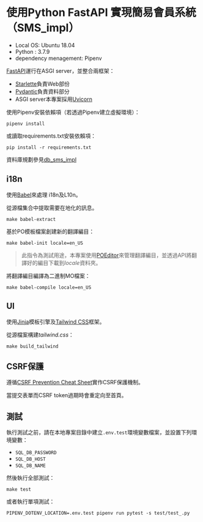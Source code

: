 # 使用Python FastAPI 實現簡易會員系統 （SMS_impl）
- Local OS: Ubuntu 18.04
- Python : 3.7.9
- dependency menagement: Pipenv

[FastAPI]運行在ASGI server，並整合兩框架： 
- [Starlette]負責Web部份
- [Pydantic]負責資料部分
- ASGI server本專案採用[Uvicorn]

使用Pipenv安裝依賴項（若透過Pipenv建立虛擬環境）：
```
pipenv install
```

或讀取requirements.txt安裝依賴項：
```
pip install -r requirements.txt
```

資料庫規劃參見[db_sms_impl]

## i18n
使用[Babel]來處理 i18n及L10n。

從源檔集合中提取需要在地化的訊息。
```
make babel-extract
```

基於PO模板檔案創建新的翻譯編目：
```
make babel-init locale=en_US
```
> 此指令為測試用途，本專案使用[POEditor]來管理翻譯編目，並透過API將翻譯好的編目下載到*locale*資料夾。

將翻譯編目編譯為二進制MO檔案：
```
make babel-compile locale=en_US
```

## UI
使用[Jinja]模板引擎及[Tailwind CSS]框架。

從源檔案構建*tailwind.css*：
```
make build_tailwind
```

## CSRF保護
遵循[CSRF Prevention Cheat Sheet]實作CSRF保護機制。

當提交表單而CSRF token過期時會重定向至首頁。

## 測試
執行測試之前，請在本地專案目錄中建立`.env.test`環境變數檔案，並設置下列環境變數：
- `SQL_DB_PASSWORD`
- `SQL_DB_HOST`
- `SQL_DB_NAME`

然後執行全部測試：
```
make test
```

或者執行單項測試：
```
PIPENV_DOTENV_LOCATION=.env.test pipenv run pytest -s test/test_.py
```


[FastAPI]: https://fastapi.tiangolo.com/
[Starlette]: https://www.starlette.io/
[Pydantic]: https://pydantic-docs.helpmanual.io/
[Uvicorn]: https://www.uvicorn.org/
[Babel]: http://babel.pocoo.org/
[Jinja]: https://jinja.palletsprojects.com/
[Tailwind CSS]: https://tailwindcss.com/
[POEditor]: https://poeditor.com/
[CSRF Prevention Cheat Sheet]: https://cheatsheetseries.owasp.org/cheatsheets/Cross-Site_Request_Forgery_Prevention_Cheat_Sheet.html
[db_sms_impl]: https://github.com/ShenTengTu/db_sms_impl
